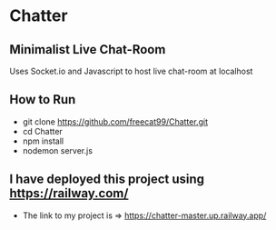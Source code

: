 # Chatter 
## Minimalist Live Chat-Room
Uses Socket.io and Javascript to host live chat-room at localhost

## How to Run
- git clone https://github.com/freecat99/Chatter.git
- cd Chatter
- npm install
- nodemon server.js

## I have deployed this project using https://railway.com/
- The link to my project is => https://chatter-master.up.railway.app/
